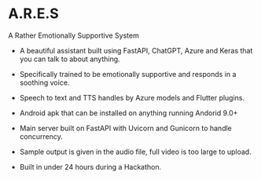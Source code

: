 # A.R.E.S
A Rather Emotionally Supportive System

- A beautiful assistant built using FastAPI, ChatGPT, Azure and Keras that you can talk to about anything.
- Specifically trained to be emotionally supportive and responds in a soothing voice.
- Speech to text and TTS handles by Azure models and Flutter plugins.
- Android apk that can be installed on anything running Andorid 9.0+
- Main server built on FastAPI with Uvicorn and Gunicorn to handle concurrency.
- Sample output is given in the audio file, full video is too large to upload.
  
- Built in under 24 hours during a Hackathon.
